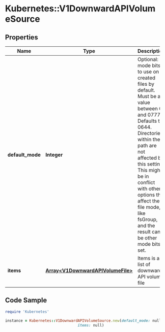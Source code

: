 # Kubernetes::V1DownwardAPIVolumeSource

## Properties

Name | Type | Description | Notes
------------ | ------------- | ------------- | -------------
**default_mode** | **Integer** | Optional: mode bits to use on created files by default. Must be a value between 0 and 0777. Defaults to 0644. Directories within the path are not affected by this setting. This might be in conflict with other options that affect the file mode, like fsGroup, and the result can be other mode bits set. | [optional] 
**items** | [**Array&lt;V1DownwardAPIVolumeFile&gt;**](V1DownwardAPIVolumeFile.md) | Items is a list of downward API volume file | [optional] 

## Code Sample

```ruby
require 'Kubernetes'

instance = Kubernetes::V1DownwardAPIVolumeSource.new(default_mode: null,
                                 items: null)
```


